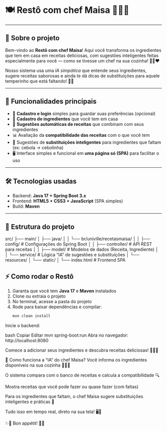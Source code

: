 # 🍽️ Restô com chef Maisa 👩‍🍳✨

---

## 🍲 Sobre o projeto

Bem-vindo ao **Restô com chef Maisa**! Aqui você transforma os ingredientes que tem em casa em receitas deliciosas, com sugestões inteligentes feitas especialmente para você — como se tivesse um chef na sua cozinha! 🧑‍🍳❤️

Nosso sistema usa uma *IA simpática* que entende seus ingredientes, sugere receitas saborosas e ainda te dá dicas de substituições para aquele temperinho que está faltando! 🌿🧄

---

## 🚀 Funcionalidades principais

- 👤 **Cadastro e login** simples para guardar suas preferências (opcional)  
- 🥕 **Cadastro de ingredientes** que você tem em casa  
- 🍛 **Sugestões automáticas de receitas** que combinam com seus ingredientes  
- 📊 Avaliação da **compatibilidade das receitas** com o que você tem  
- 🔄 Sugestões de **substituições inteligentes** para ingredientes que faltam (ex: cebola → cebolinha)  
- 🖥️ Interface simples e funcional em **uma página só (SPA)** para facilitar o uso  

---

## 🛠️ Tecnologias usadas

- Backend: **Java 17 + Spring Boot 3.x**  
- Frontend: **HTML5 + CSS3 + JavaScript** (SPA simples)  
- Build: **Maven**

---

## 📂 Estrutura do projeto
src/
├── main/
│ ├── java/
│ │ └── br/univille/recetasmaisa/
│ │ ├── config/ # Configurações do Spring Boot
│ │ ├── controller/ # API REST para receitas
│ │ ├── model/ # Modelos de dados (Receita, Ingrediente)
│ │ └── service/ # Lógica “IA” de sugestões e substituições
│ └── resources/
│ └── static/
│ └── index.html # Frontend SPA

## ⚡ Como rodar o Restô

1. Garanta que você tem **Java 17** e **Maven** instalados  
2. Clone ou extraia o projeto  
3. No terminal, acesse a pasta do projeto  
4. Rode para baixar dependências e compilar:  
   ```bash
   mvn clean install
Inicie o backend:

bash
Copiar
Editar
mvn spring-boot:run
Abra no navegador: http://localhost:8080

Comece a adicionar seus ingredientes e descubra receitas deliciosas! 🍝🍲🍰

🤖 Como funciona a “IA” do chef Maisa?
Você informa os ingredientes disponíveis na sua cozinha 🍅🧀🥚

O sistema compara com o banco de receitas e calcula a compatibilidade 🔍

Mostra receitas que você pode fazer ou quase fazer (com faltas)

Para os ingredientes que faltam, o chef Maisa sugere substituições inteligentes e práticas 🌿

Tudo isso em tempo real, direto na sua tela! 🖥️💨

✨🥘 Bon appétit! 🥘✨
